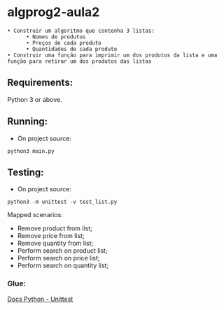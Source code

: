 # algprog2-aula2
```
• Construir um algoritmo que contenha 3 listas:
      • Nomes de produtos
      • Preços de cada produto
      • Quantidades de cada produto
• Construir uma função para imprimir um dos produtos da lista e uma função para retirar um dos produtos das listas
```

## Requirements:
Python 3 or above.

## Running:

- On project source:
```python3
python3 main.py
```
## Testing:
- On project source:
```python3
python3 -m unittest -v test_list.py
```
Mapped scenarios:

- Remove product from list;
- Remove price from list;
- Remove quantity from list;
- Perform search on product list;
- Perform search on price list;
- Perform search on quantity list;

### Glue:
[Docs Python - Unittest](https://docs.python.org/3/library/unittest.html)
